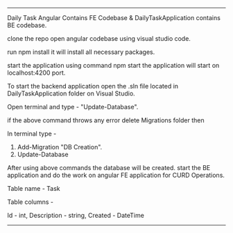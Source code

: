 --------------------------------------------------------------------------------------------------------------------------------------------------------------------

Daily Task Angular Contains FE Codebase & DailyTaskApplication contains BE codebase.

clone the repo open angular codebase using visual studio code. 

run npm install it will install all necessary packages.

start the application using command npm start the application will start on localhost:4200 port.

To start the backend application open the .sln file located in DailyTaskApplication folder on Visual Studio.

Open terminal and type - "Update-Database". 

if the above command throws any error delete Migrations folder then 

In terminal type - 

1. Add-Migration "DB Creation".
2. Update-Database


After using above commands the database will be created. start the BE application and do the work on angular FE application for CURD Operations.

Table name - Task

Table columns - 

Id - int,
Description - string,
Created - DateTime

--------------------------------------------------------------------------------------------------------------------------------------------------------------------

